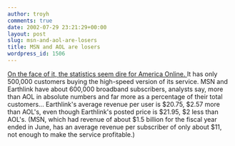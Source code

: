 ```yaml
---
author: troyh
comments: true
date: 2002-07-29 23:21:29+00:00
layout: post
slug: msn-and-aol-are-losers
title: MSN and AOL are losers
wordpress_id: 1506
---
```


[On the face of it, the statistics seem dire for America Online. ](http://www.nytimes.com/2002/07/29/technology/29AOL.html?todaysheadlines)  It has only 500,000 customers buying the high-speed version of its service. MSN and Earthlink have about 600,000 broadband subscribers, analysts say, more than AOL in absolute numbers and far more as a percentage of their total customers... Earthlink's average revenue per user is $20.75, $2.57 more than AOL's, even though Earthlink's posted price is $21.95, $2 less than AOL's. (MSN, which had revenue of about $1.5 billion for the fiscal year ended in June, has an average revenue per subscriber of only about $11, not enough to make the service profitable.)
